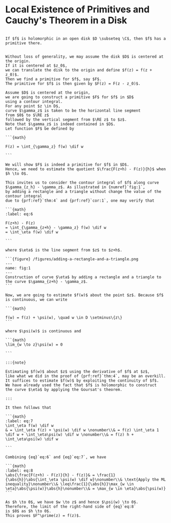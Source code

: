 # Local Existence of Primitives and Cauchy's Theorem in a Disk

````{prf:theorem} 

If $f$ is holomorphic in an open disk $D \subseteq \C$, then $f$ has a primitive there.

````

````{prf:proof}

Without loss of generality, we may assume the disk $D$ is centered at the origin.
If it is centered at $z_0$,
we can translate the disk to the origin and define $f(z) = f(z + z_0)$.
Then we find a primitive for $f$, say $F$.
The primitive for $f$ is then given by $F(z) = F(z - z_0)$.

Assume $D$ is centered at the origin,
we are going to construct a primitive $F$ for $f$ in $D$
using a contour integral.
For any point $z \in D$,
curve $\gamma_z$ is taken to be the horizontal line segment
from $0$ to $\RE z$
followed by the vertical segment from $\RE z$ to $z$.
Note that $\gamma_z$ is indeed contained in $D$.
Let function $F$ be defined by

```{math}

F(z) = \int_{\gamma_z} f(w) \dif w

```

We will show $F$ is indeed a primitive for $f$ in $D$.
Hence, we need to estimate the quotient $\frac{F(z+h) - F(z)}{h}$ when $h \to 0$.

This invites us to consider the contour integral of $f$ along curve $\gamma_{z_h} - \gamma_z$. As illustrated in {numref}`fig:1`,
by adding a rectangle and a triangle without change the value of the contour integral
due to {prf:ref}`thm:4` and {prf:ref}`cor:1`, one may verify that

```{math}
:label: eq:6

F(z+h) - F(z)
= \int_{\gamma_{z+h} - \gamma_z} f(w) \dif w
= \int_\eta f(w) \dif w

```

where $\eta$ is the line segment from $z$ to $z+h$.

```{figure} /figures/adding-a-rectangle-and-a-triangle.png
---
name: fig:1
---
Construction of curve $\eta$ by adding a rectangle and a triangle to the curve $\gamma_{z+h} - \gamma_z$.
```

Now, we are going to estimate $f(w)$ about the point $z$. Because $f$ is continuous, we can write

```{math}

f(w) = f(z) + \psi(w), \quad w \in D \setminus\{z\}
```

where $\psi(w)$ is continuous and

```{math}
\lim_{w \to z}\psi(w) = 0

```

:::{note}

Estimating $f(w)$ about $z$ using the derivative of $f$ at $z$,
like what we did in the proof of {prf:ref}`thm:4`, may be an overkill.
It suffices to estimate $f(w)$ by exploiting the continuity of $f$.
We have already used the fact that $f$ is holomorphic to construct
the curve $\eta$ by applying the Goursat's theorem.

:::

It then follows that

```{math}
:label: eq:7
\int_\eta f(w) \dif w
& = \int_\eta f(z) + \psi(w) \dif w \nonumber\\& = f(z) \int_\eta 1 \dif w + \int_\eta\psi(w) \dif w \nonumber\\& = f(z) h + \int_\eta\psi(w) \dif w

```

Combining {eq}`eq:6` and {eq}`eq:7`, we have

```{math}
:label: eq:8
\abs{\frac{F(z+h) - F(z)}{h} - f(z)}& = \frac{1}{\abs{h}}\abs{\int_\eta \psi(w) \dif w}\nonumber\\& \text{Apply the ML inequality}\nonumber\\& \leq\frac{1}{\abs{h}}\max_{w \in \eta}\abs{\psi(w)}\abs{h}\nonumber\\& = \max_{w \in \eta}\abs{\psi(w)}
```

As $h \to 0$, we have $w \to z$ and hence $\psi(w) \to 0$.
Therefore, the limit of the right-hand side of {eq}`eq:8`
is $0$ as $h \to 0$.
This proves $F^\prime(z) = f(z)$.

````